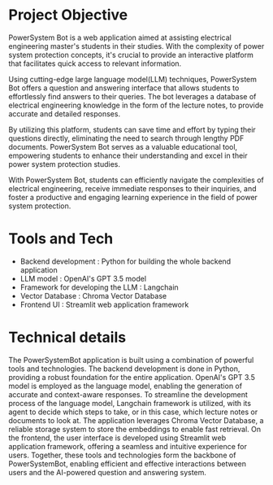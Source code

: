 # Project Objective
PowerSystem Bot is a web application aimed at assisting electrical engineering master's students in their studies. With the complexity of power system protection concepts, it's crucial to provide an interactive platform that facilitates quick access to relevant information.

Using cutting-edge large language model(LLM) techniques, PowerSystem Bot offers a question and answering interface that allows students to effortlessly find answers to their queries. The bot leverages a database of electrical engineering knowledge in the form of the lecture notes, to provide accurate and detailed responses.

By utilizing this platform, students can save time and effort by typing their questions directly, eliminating the need to search through lengthy PDF documents. PowerSystem Bot serves as a valuable educational tool, empowering students to enhance their understanding and excel in their power system protection studies.

With PowerSystem Bot, students can efficiently navigate the complexities of electrical engineering, receive immediate responses to their inquiries, and foster a productive and engaging learning experience in the field of power system protection.

# Tools and Tech
- Backend development : Python for building the whole backend application
- LLM model :  OpenAI's GPT 3.5 model
- Framework for developing the LLM : Langchain
- Vector Database : Chroma Vector Database
- Frontend UI : Streamlit web application framework

# Technical details

The PowerSystemBot application is built using a combination of powerful tools and technologies. The backend development is done in Python, providing a robust foundation for the entire application. OpenAI's GPT 3.5 model is employed as the language model, enabling the generation of accurate and context-aware responses. To streamline the development process of the language model, Langchain framework is utilized, with its agent to decide which steps to take, or in this case, which lecture notes or documents to look at. 
The application leverages Chroma Vector Database, a reliable storage system to store the embeddings to enable fast retrieval. On the frontend, the user interface is developed using Streamlit web application framework, offering a seamless and intuitive experience for users. Together, these tools and technologies form the backbone of PowerSystemBot, enabling efficient and effective interactions between users and the AI-powered question and answering system.
